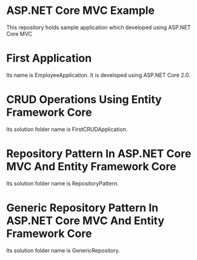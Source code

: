 # ASP.NET Core MVC Example
This repository holds sample application which developed using ASP.NET Core MVC
# First Application
Its name is EmployeeApplication. It is developed using ASP.NET Core 2.0. 
# CRUD Operations Using Entity Framework Core
Its solution folder name is FirstCRUDApplication. 
# Repository Pattern In ASP.NET Core MVC And Entity Framework Core
Its solution folder name is RepositoryPattern. 
# Generic Repository Pattern In ASP.NET Core MVC And Entity Framework Core
Its solution folder name is GenericRepository.
